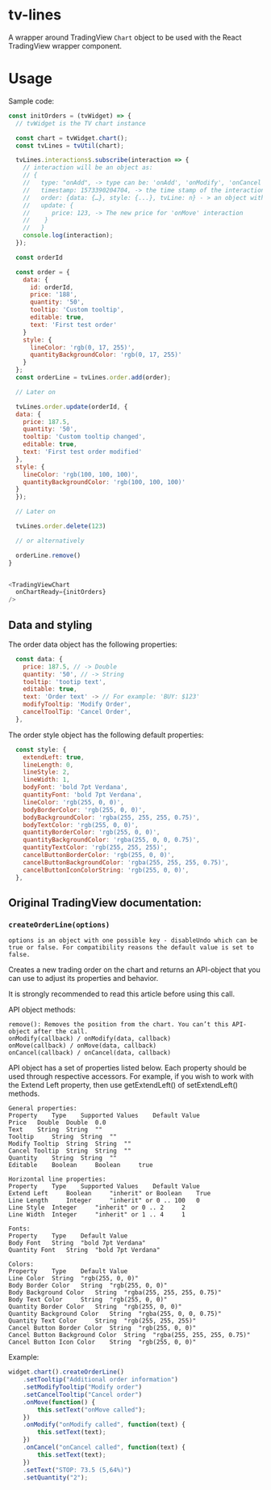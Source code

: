 # tv-lines

A wrapper around TradingView `Chart` object to be used with the React TradingView wrapper component.

# Usage

Sample code:

```javascript
const initOrders = (tvWidget) => {
  // tvWidget is the TV chart instance

  const chart = tvWidget.chart();
  const tvLines = tvUtil(chart);

  tvLines.interactions$.subscribe(interaction => {
    // interaction will be an object as:
    // {
    //   type: "onAdd", -> type can be: 'onAdd', 'onModify', 'onCancel', 'onMove'
    //   timestamp: 1573390204704, -> the time stamp of the interaction
    //   order: {data: {…}, style: {...}, tvLine: n} - > an object with the original order data and tvLine TV line instance
    //   update: {
    //      price: 123, -> The new price for 'onMove' interaction
    //    }
    //   }
    console.log(interaction);
  });

  const orderId

  const order = {
    data: {
      id: orderId,
      price: '188',
      quantity: '50',
      tooltip: 'Custom tooltip',
      editable: true,
      text: 'First test order'
    }
    style: {
      lineColor: 'rgb(0, 17, 255)',
      quantityBackgroundColor: 'rgb(0, 17, 255)'
    }
  };
  const orderLine = tvLines.order.add(order);

  // Later on

  tvLines.order.update(orderId, {
  data: {
    price: 187.5,
    quantity: '50',
    tooltip: 'Custom tooltip changed',
    editable: true,
    text: 'First test order modified'
  },
  style: {
    lineColor: 'rgb(100, 100, 100)',
    quantityBackgroundColor: 'rgb(100, 100, 100)'
  }
  });

  // Later on

  tvLines.order.delete(123)

  // or alternatively

  orderLine.remove()
}


<TradingViewChart
  onChartReady={initOrders}
/>
```

## Data and styling

The order data object has the following properties:

```javascript
  const data: {
    price: 187.5, // -> Double
    quantity: '50', // -> String
    tooltip: 'tootip text',
    editable: true,
    text: 'Order text' -> // For example: 'BUY: $123'
    modifyTooltip: 'Modify Order',
    cancelToolTip: 'Cancel Order',
  },
```

The order style object has the following default properties:

```javascript
  const style: {
    extendLeft: true,
    lineLength: 0,
    lineStyle: 2,
    lineWidth: 1,
    bodyFont: 'bold 7pt Verdana',
    quantityFont: 'bold 7pt Verdana',
    lineColor: 'rgb(255, 0, 0)',
    bodyBorderColor: 'rgb(255, 0, 0)',
    bodyBackgroundColor: 'rgba(255, 255, 255, 0.75)',
    bodyTextColor: 'rgb(255, 0, 0)',
    quantityBorderColor: 'rgb(255, 0, 0)',
    quantityBackgroundColor: 'rgba(255, 0, 0, 0.75)',
    quantityTextColor: 'rgb(255, 255, 255)',
    cancelButtonBorderColor: 'rgb(255, 0, 0)',
    cancelButtonBackgroundColor: 'rgba(255, 255, 255, 0.75)',
    cancelButtonIconColorString: 'rgb(255, 0, 0)',
  },
```

## Original TradingView documentation:

### `createOrderLine(options)`

    options is an object with one possible key - disableUndo which can be true or false. For compatibility reasons the default value is set to false.

Creates a new trading order on the chart and returns an API-object that you can use to adjust its properties and behavior.

It is strongly recommended to read this article before using this call.

API object methods:

    remove(): Removes the position from the chart. You can’t this API-object after the call.
    onModify(callback) / onModify(data, callback)
    onMove(callback) / onMove(data, callback)
    onCancel(callback) / onCancel(data, callback)

API object has a set of properties listed below. Each property should be used through respective accessors. For example, if you wish to work with the Extend Left property, then use getExtendLeft() of setExtendLeft() methods.

    General properties:
    Property 	Type 	Supported Values 	Default Value
    Price 	Double 	Double 	0.0
    Text 	String 	String 	""
    Tooltip 	String 	String 	""
    Modify Tooltip 	String 	String 	""
    Cancel Tooltip 	String 	String 	""
    Quantity 	String 	String 	""
    Editable 	Boolean 	Boolean 	true

    Horizontal line properties:
    Property 	Type 	Supported Values 	Default Value
    Extend Left 	Boolean 	"inherit" or Boolean 	True
    Line Length 	Integer 	"inherit" or 0 .. 100 	0
    Line Style 	Integer 	"inherit" or 0 .. 2 	2
    Line Width 	Integer 	"inherit" or 1 .. 4 	1

    Fonts:
    Property 	Type 	Default Value
    Body Font 	String 	"bold 7pt Verdana"
    Quantity Font 	String 	"bold 7pt Verdana"

    Colors:
    Property 	Type 	Default Value
    Line Color 	String 	"rgb(255, 0, 0)"
    Body Border Color 	String 	"rgb(255, 0, 0)"
    Body Background Color 	String 	"rgba(255, 255, 255, 0.75)"
    Body Text Color 	String 	"rgb(255, 0, 0)"
    Quantity Border Color 	String 	"rgb(255, 0, 0)"
    Quantity Background Color 	String 	"rgba(255, 0, 0, 0.75)"
    Quantity Text Color 	String 	"rgb(255, 255, 255)"
    Cancel Button Border Color 	String 	"rgb(255, 0, 0)"
    Cancel Button Background Color 	String 	"rgba(255, 255, 255, 0.75)"
    Cancel Button Icon Color 	String 	"rgb(255, 0, 0)"

Example:

```javascript
widget.chart().createOrderLine()
    .setTooltip("Additional order information")
    .setModifyTooltip("Modify order")
    .setCancelTooltip("Cancel order")
    .onMove(function() {
        this.setText("onMove called");
    })
    .onModify("onModify called", function(text) {
        this.setText(text);
    })
    .onCancel("onCancel called", function(text) {
        this.setText(text);
    })
    .setText("STOP: 73.5 (5,64%)")
    .setQuantity("2");
```
